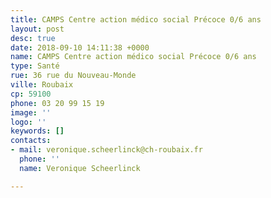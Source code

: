 ```yaml
---
title: CAMPS Centre action médico social Précoce 0/6 ans
layout: post
desc: true
date: 2018-09-10 14:11:38 +0000
name: CAMPS Centre action médico social Précoce 0/6 ans
type: Santé
rue: 36 rue du Nouveau-Monde
ville: Roubaix
cp: 59100
phone: 03 20 99 15 19
image: ''
logo: ''
keywords: []
contacts:
- mail: veronique.scheerlinck@ch-roubaix.fr
  phone: ''
  name: Veronique Scheerlinck

---
```

